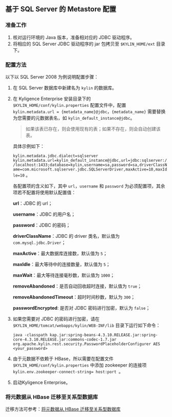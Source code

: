 ## 基于 SQL Server 的 Metastore 配置

### 准备工作

1. 核对运行环境的  Java 版本，准备相对应的 JDBC 驱动程序。
2. 将相应的 SQL Server JDBC 驱动程序的 jar 包拷贝至 `$KYLIN_HOME/ext`  目录下。

### 配置方法

以下以 SQL Server 2008 为例说明配置步骤：
1. 在 SQL Server 数据库中新建名为 `kylin` 的数据库。

2. 在 Kyligence Enterprise 安装目录下的 `$KYLIN_HOME/conf/kylin.properties` 配置文件中，配置 `kylin.metadata.url = {metadata_name}@jdbc`，`{metadata_name}` 需要替换为您需要的元数据表名，如 `kylin_default_instance@jdbc`。

   > 如果该表已存在，则会使用现有的表；如果不存在，则会自动创建该表。

   具体示例如下：

   `kylin.metadata.jdbc.dialect=sqlserver` `kylin.metadata.url=kylin_default_instance@jdbc,url=jdbc:sqlserver://localhost:1433;database=kylin,username=sa,password=sa,driverClassName=com.microsoft.sqlserver.jdbc.SQLServerDriver,maxActive=10,maxIdle=10`  。

   各配置项的含义如下，其中 `url`，`username` 和 `password` 为必须配置项，其余项若不配置将使用默认配置值：

     **url**：JDBC 的 url；

     **username**：JDBC 的用户名；

     **password**：JDBC 的密码；

     **driverClassName**：JDBC 的 driver 类名，默认值为 `com.mysql.jdbc.Driver`；

     **maxActive**：最大数据库连接数，默认值为 `5`；

     **maxIdle**：最大等待中的连接数量，默认值为 `5`；

     **maxWait**：最大等待连接毫秒数，默认值为 `1000`；

     **removeAbandoned**：是否自动回收超时连接，默认值为 `true`；

     **removeAbandonedTimeout**：超时时间秒数，默认为 `300`；

     **passwordEncrypted**: 是否对 JDBC 密码进行加密，默认为 `false`；

3. 如果您需要对 JDBC 的密码进行加密，请在 `$KYLIN_HOME/tomcat/webapps/kylin/WEB-INF/lib` 目录下运行如下命令：

   ```shell
   java -classpath kap.jar:spring-beans-4.3.10.RELEASE.jar:spring-core-4.3.10.RELEASE.jar:commons-codec-1.7.jar org.apache.kylin.rest.security.PasswordPlaceholderConfigurer AES <your_password>
   ```

4. 由于元数据不依赖于 HBase，所以需要在配置文件 `$KYLIN_HOME/conf/kylin.properties` 中添加 zookeeper 的连接项 `kylin.env.zookeeper-connect-string= host:port `。

5. 启动Kyligence Enterprise。

### 将元数据从 HBase 迁移至关系型数据库

迁移方法可参考：[将元数据从 HBase 迁移至关系型数据库](.\metastore_jdbc_move.cn.md)